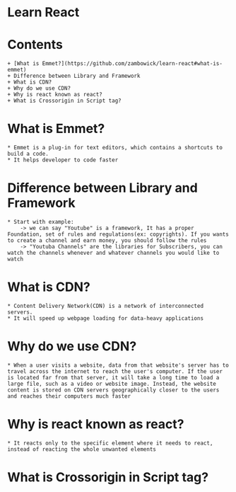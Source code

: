 # Learn React

# Contents

    + [What is Emmet?](https://github.com/zambowick/learn-react#what-is-emmet)
    + Difference between Library and Framework
    + What is CDN?
    + Why do we use CDN?
    + Why is react known as react?
    + What is Crossorigin in Script tag?


# What is Emmet?
    * Emmet is a plug-in for text editors, which contains a shortcuts to build a code. 
    * It helps developer to code faster 

# Difference between Library and Framework
    * Start with example:
        -> we can say "Youtube" is a framework, It has a proper Foundation, set of rules and regulations(ex: copyrights). If you wants to create a channel and earn money, you should follow the rules
        -> "Youtuba Channels" are the libraries for Subscribers, you can watch the channels whenever and whatever channels you would like to watch 

# What is CDN?
    * Content Delivery Network(CDN) is a network of interconnected servers.
    * It will speed up webpage loading for data-heavy applications

# Why do we use CDN?
    * When a user visits a website, data from that website's server has to travel across the internet to reach the user's computer. If the user is located far from that server, it will take a long time to load a large file, such as a video or website image. Instead, the website content is stored on CDN servers geographically closer to the users and reaches their computers much faster

# Why is react known as react?
    * It reacts only to the specific element where it needs to react, instead of reacting the whole unwanted elements

# What is Crossorigin in Script tag?
